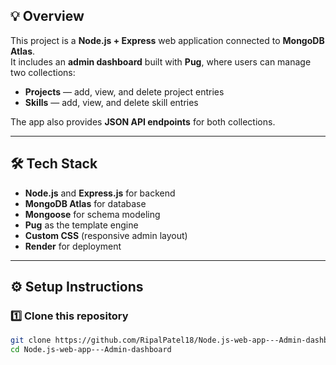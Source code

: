 ## 💡 Overview
This project is a **Node.js + Express** web application connected to **MongoDB Atlas**.  
It includes an **admin dashboard** built with **Pug**, where users can manage two collections:

- **Projects** — add, view, and delete project entries  
- **Skills** — add, view, and delete skill entries  

The app also provides **JSON API endpoints** for both collections.

---

## 🛠 Tech Stack
- **Node.js** and **Express.js** for backend  
- **MongoDB Atlas** for database  
- **Mongoose** for schema modeling  
- **Pug** as the template engine  
- **Custom CSS** (responsive admin layout)  
- **Render** for deployment  

---

## ⚙️ Setup Instructions

### 1️⃣ Clone this repository
```bash
git clone https://github.com/RipalPatel18/Node.js-web-app---Admin-dashboard.git
cd Node.js-web-app---Admin-dashboard
